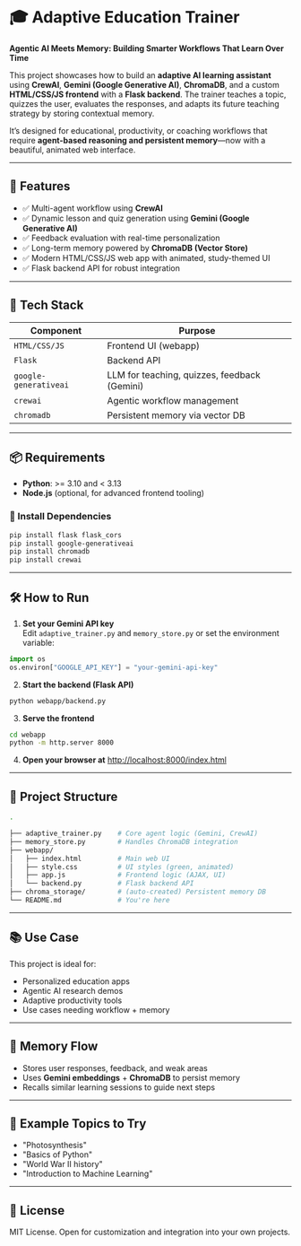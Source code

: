 # 🎓 Adaptive Education Trainer  
**Agentic AI Meets Memory: Building Smarter Workflows That Learn Over Time**


This project showcases how to build an **adaptive AI learning assistant** using **CrewAI**, **Gemini (Google Generative AI)**, **ChromaDB**, and a custom **HTML/CSS/JS frontend** with a **Flask backend**. The trainer teaches a topic, quizzes the user, evaluates the responses, and adapts its future teaching strategy by storing contextual memory.

It’s designed for educational, productivity, or coaching workflows that require **agent-based reasoning and persistent memory**—now with a beautiful, animated web interface.

---


## 🚀 Features
- ✅ Multi-agent workflow using **CrewAI**
- ✅ Dynamic lesson and quiz generation using **Gemini (Google Generative AI)**
- ✅ Feedback evaluation with real-time personalization
- ✅ Long-term memory powered by **ChromaDB (Vector Store)**
- ✅ Modern HTML/CSS/JS web app with animated, study-themed UI
- ✅ Flask backend API for robust integration

---


## 🧰 Tech Stack

| Component     | Purpose                         |
|---------------|----------------------------------|
| `HTML/CSS/JS` | Frontend UI (webapp)            |
| `Flask`       | Backend API                     |
| `google-generativeai` | LLM for teaching, quizzes, feedback (Gemini) |
| `crewai`      | Agentic workflow management     |
| `chromadb`    | Persistent memory via vector DB |

---


## 📦 Requirements

- **Python**: >= 3.10 and < 3.13  
- **Node.js** (optional, for advanced frontend tooling)

### 🔧 Install Dependencies

```bash
pip install flask flask_cors
pip install google-generativeai
pip install chromadb
pip install crewai
```

---


## 🛠️ How to Run

1. **Set your Gemini API key**  
Edit `adaptive_trainer.py` and `memory_store.py` or set the environment variable:

```python
import os
os.environ["GOOGLE_API_KEY"] = "your-gemini-api-key"
```

2. **Start the backend (Flask API)**

```bash
python webapp/backend.py
```

3. **Serve the frontend**

```bash
cd webapp
python -m http.server 8000
```

4. **Open your browser at** [http://localhost:8000/index.html](http://localhost:8000/index.html)

---

## 📁 Project Structure

```bash
.

├── adaptive_trainer.py    # Core agent logic (Gemini, CrewAI)
├── memory_store.py        # Handles ChromaDB integration
├── webapp/
│   ├── index.html         # Main web UI
│   ├── style.css          # UI styles (green, animated)
│   ├── app.js             # Frontend logic (AJAX, UI)
│   └── backend.py         # Flask backend API
├── chroma_storage/        # (auto-created) Persistent memory DB
└── README.md              # You're here
```

---

## 📚 Use Case

This project is ideal for:
- Personalized education apps
- Agentic AI research demos
- Adaptive productivity tools
- Use cases needing workflow + memory

---


## 🧠 Memory Flow

- Stores user responses, feedback, and weak areas
- Uses **Gemini embeddings** + **ChromaDB** to persist memory
- Recalls similar learning sessions to guide next steps

---

## 🧪 Example Topics to Try

- "Photosynthesis"
- "Basics of Python"
- "World War II history"
- "Introduction to Machine Learning"

---


## 📝 License

MIT License. Open for customization and integration into your own projects.
